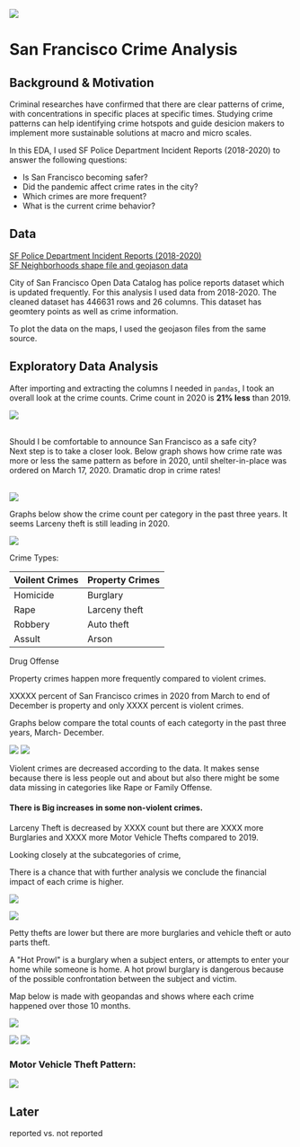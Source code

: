 ![](images/1.jpeg)

# San Francisco Crime Analysis

## Background & Motivation

Criminal researches have confirmed that there are clear patterns of crime, with concentrations in specific places at specific times. Studying crime patterns can help identifying crime hotspots and guide desicion makers to implement more sustainable solutions at macro and micro scales.

In this EDA, I used SF Police Department Incident Reports (2018-2020) to answer the following questions:

- Is San Francisco becoming safer? 
- Did the pandemic affect crime rates in the city?
- Which crimes are more frequent?
- What is the current crime behavior?

## Data
[SF Police Department Incident Reports (2018-2020)](https://data.sfgov.org/Public-Safety/Police-Department-Incident-Reports-2018-to-Present/wg3w-h783) <br>
[SF Neighborhoods shape file and geojason data](https://data.sfgov.org/Geographic-Locations-and-Boundaries/Analysis-Neighborhoods/p5b7-5n3h)

City of San Francisco Open Data Catalog has police reports dataset which is updated frequently. For this analysis I used data from 2018-2020. The cleaned dataset has 446631 rows and 26 columns. This dataset has geomtery points as well as crime information. 

To plot the data on the maps, I used the geojason files from the same source.

## Exploratory Data Analysis
After importing and extracting the columns I needed in `pandas`, I took an overall look at the crime counts. Crime count in 2020 is **21% less** than 2019.

![](images/total_counts.png)

<br>Should I be comfortable to announce San Francisco as a safe city?
<br>Next step is to take a closer look. Below graph shows how crime rate was more or less the same pattern as before in 2020, until shelter-in-place was ordered on March 17, 2020. 
Dramatic drop in crime rates!
<br> 
<br> 

![](images/monthly.png)

Graphs below show the crime count per category in the past three years. It seems Larceny theft is still leading in 2020.

![](images/cat_per_year.png)


Crime Types:

Voilent Crimes |Property Crimes
 ---|---
Homicide| Burglary
Rape| Larceny theft
Robbery | Auto theft
Assult |Arson
Drug Offense




Property crimes happen more frequently compared to violent crimes. 

XXXXX percent of San Francisco crimes in 2020 from March to end of December is property and only XXXX percent is violent crimes.

Graphs below compare the total counts of each categorty in the past three years, March- December.

![](images/viol_comp.png)
![](images/property_comp.png)


Violent crimes are decreased according to the data. It makes sense because there is less people out and about but also there might be some data missing in categories like Rape or Family Offense.

#### There is Big increases in some non-violent crimes. 
Larceny Theft is decreased by XXXX count but there are XXXX more Burglaries and XXXX more Motor Vehicle Thefts compared to 2019.

Looking closely at the subcategories of crime, 

There is a chance that with further analysis we conclude the financial impact of each crime is higher.


![](images/sub_viol.png)

![](images/sub_prop.png)


Petty thefts are lower but there are more burglaries and vehicle theft or auto parts theft.

A "Hot Prowl" is a burglary when a subject enters, or attempts to enter your home while someone is home. A hot prowl burglary is dangerous because of the possible confrontation between the subject and victim.

Map below is made with geopandas and shows where each crime happened over those 10 months. 

![](images/burg_vtheft.png)




![](images/burg.png)
![](images/vtheft.png)

### Motor Vehicle Theft Pattern:


![](images/choropleth.html')


























## Later
reported vs. not reported